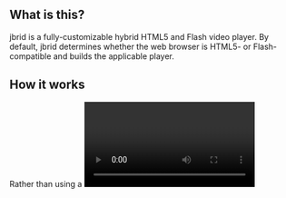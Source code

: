 ## What is this?
 
jbrid is a fully-customizable hybrid HTML5 and Flash video player.  By default, jbrid determines whether the web browser is HTML5- or Flash-compatible and builds the applicable player.  
 
## How it works
 
Rather than using a <video> or <object> tag directly, jbrid takes simple elements and equips them as aspects of a video player.  Only an "src" attribute and a "stage" element is required to create the video player; however, there are several controls and meters that can be added simply by creating elements with an associated selector.  

## Using jbrid

jbrid's appearance and functionality is entirely built on simple HTML and CSS.  To built a player with solely a stage, write the following HTML:

```html
 <div class="myvideoelement" data-src="video.mp4">
  <div class="stage"></div>
 </div>
```

You will want to add CSS attributes to at least give the player some width and height:

```css
 .myvideoelement { width: 600px; height: 400px; }
 .myvideoelement .stage { width: 100%; height: 100%; } 
```

Finally, build jbrid:

```javascript
$(document).ready(
 function () {
  $('.myvideoelement').jbrid(); 
 } 
)
```

By default, jbrid will determine whether to render an HTML5 <video> or Flash object; if both are compatible, the player will use HTML5.

### Elements

jbrid allows you to add several elements to enhance the functionality of your player.

(The following elements are labeled with their default CSS class selectors (i.e. _".stage"_)
* __stage:__ _(required)_ The element where the <video> or <object> will be placed.  The player is placed with reset CSS and are set to width: 100%, height: 100%, and background: transparent, so as to inherit the stage's attributes.
* __play:__ An element that, when clicked, will play the video.
* __pause:__ An element that, when clicked, will pause the video.
* __playpause:__ An element that, when clicked, will toggle between play and pause.
* __buffer:__ An element that grows in percentage (up to 100%) based on the percentage of the video that has been buffered.
* __progress:__ An element that grows in percentage (up to 100%) based on the percentage of the video which has been played.
* __seeker:__ An element that can be dragged to navigate to a certain point in the video.
* __volume:__ An element that grows in percentage (up to 100%) based on the volume level.
* __volumectrl:__ An element that can be dragged to control the volume.
* __time:__ An element containing the time elapsed in the video.
* __duration:__ An element containing the duration of the video.

### Methods

```javascript
$('.myvideoelement').jbrid('play');
# Play the video

$('.myvideoelement').jbrid('pause');
# Pause the video

$('.myvideoelement').jbrid('volume', number);
# Alter the volume
# "number" must be between 0 and 1.

$('.myvideoelement').jbrid('mute');
# Mute the volume

$('.myvideoelement').jbrid('unmute');
# Unmute the volume
```

### Events
```javascript
$('.myvideoelement').on('loading', function);
// Video is loading

$('.myvideoelement').on('ready', function);
// Video is ready

$('.myvideoelement').on('play', function);
// Play initiated

$('.myvideoelement').on('playing', function);
// Video is playing

$('.myvideoelement').on('complete', function);
// Video played to end

$('.myvideoelement').on('stop', function);
// Video stopped

$('.myvideoelement').on('timechange', function);
// Time of video changed

$('.myvideoelement').on('muted', function);
// Video was muted

$('.myvideoelement').on('volume', function);
// Video volume was changed
```

### Data
```javascript
$('.myvideoelement').data('settings').isReady // = returns true is video is ready

$('.myvideoelement').data('settings').isPlaying // = returns true is video is playing

$('.myvideoelement').data('settings').video // = returns true is video is using HTML5 video tag
```

There are many more attributes added to the settings object; these, however, are likely the only ones worth noting.  The *settings* data object contains all settings; please observe this object to learn more.

## Note
This is still a work in progress. 
